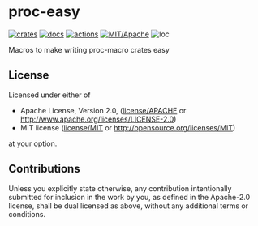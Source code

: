 # proc-easy

[![crates](https://img.shields.io/crates/v/proc-easy.svg?style=for-the-badge&label=proc-easy)](https://crates.io/crates/proc-easy)
[![docs](https://img.shields.io/badge/docs.rs-proc--easy-66c2a5?style=for-the-badge&labelColor=555555&logoColor=white)](https://docs.rs/proc-easy)
[![actions](https://img.shields.io/github/workflow/status/zakarumych/proc-easy/badge/master?style=for-the-badge)](https://github.com/zakarumych/proc-easy/actions?query=workflow%3ARust)
[![MIT/Apache](https://img.shields.io/badge/license-MIT%2FApache-blue.svg?style=for-the-badge)](COPYING)
![loc](https://img.shields.io/tokei/lines/github/zakarumych/proc-easy?style=for-the-badge)

Macros to make writing proc-macro crates easy

## License

Licensed under either of

* Apache License, Version 2.0, ([license/APACHE](license/APACHE) or http://www.apache.org/licenses/LICENSE-2.0)
* MIT license ([license/MIT](license/MIT) or http://opensource.org/licenses/MIT)

at your option.

## Contributions

Unless you explicitly state otherwise, any contribution intentionally submitted for inclusion in the work by you, as defined in the Apache-2.0 license, shall be dual licensed as above, without any additional terms or conditions.
